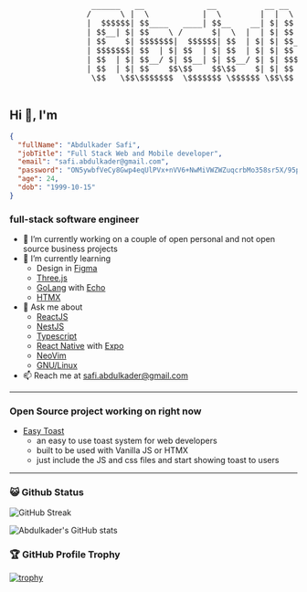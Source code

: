<p align="center">
  <pre>
                 ______   __             __          __ __                     __
                /      \ |  \           |  \        |  |  \                   |  \
                |  $$$$$$| $$____   ____| $$__    __| $| $$   __ ______   ____| $$ ______   ______  
                | $$__| $| $$    \ /      $|  \  |  | $| $$  /  |      \ /      $$/      \ /      \
                | $$    $| $$$$$$$|  $$$$$$| $$  | $| $| $$_/  $$\$$$$$$|  $$$$$$|  $$$$$$|  $$$$$$\
                | $$$$$$$| $$  | $| $$  | $| $$  | $| $| $$   $$/      $| $$  | $| $$    $| $$   \$$
                | $$  | $| $$__/ $| $$__| $| $$__/ $| $| $$$$$$|  $$$$$$| $$__| $| $$$$$$$| $$  
                | $$  | $| $$    $$\$$    $$\$$    $| $| $$  \$$\$$    $$\$$    $$\$$     | $$  
                 \$$   \$$\$$$$$$$  \$$$$$$$ \$$$$$$ \$$\$$   \$$\$$$$$$$ \$$$$$$$ \$$$$$$$\$$  
  </pre>
</p>

## Hi 👋, I'm

```JSON
{
  "fullName": "Abdulkader Safi",
  "jobTitle": "Full Stack Web and Mobile developer",
  "email": "safi.abdulkader@gmail.com",
  "password": "ON5ywbfVeCy8Gwp4eqUlPVx+nVV6+NwMiVWZWZuqcrbMo358sr5X/95prxm7gwRC5ly2FCyTa/zcXnh0QZ7JoLul8YAf3qUqG6asRi9+LFU=",
  "age": 24,
  "dob": "1999-10-15"
}
```

### full-stack software engineer

- 🔭 I’m currently working on a couple of open personal and not open source business projects
- 🌱 I’m currently learning
  - Design in [Figma](https://www.figma.com/)
  - [Three.js](https://threejs.org/)
  - [GoLang](https://go.dev/) with [Echo](https://echo.labstack.com/)
  - [HTMX](https://htmx.org/)
- 💬 Ask me about
  - [ReactJS](https://react.dev/)
  - [NestJS](https://nestjs.com/)
  - [Typescript](https://www.typescriptlang.org/)
  - [React Native](https://reactnative.dev/) with [Expo](https://expo.dev/)
  - [NeoVim](https://neovim.io/)
  - [GNU/Linux](https://en.wikipedia.org/wiki/GNU/Linux_naming_controversy)
- 📫 Reach me at safi.abdulkader@gmail.com

---

### Open Source project working on right now

- [Easy Toast](https://github.com/Abdulkader-Safi/Abdulkader-Safi.git)
  - an easy to use toast system for web developers
  - built to be used with Vanilla JS or HTMX
  - just include the JS and css files and start showing toast to users

---

<!-- ![](https://komarev.com/ghpvc/?username=Abdulkader-Safi&abbreviated=true) -->

### 😺 Github Status

![GitHub Streak](<https://github-readme-streak-stats.herokuapp.com/?user=Abdulkader-Safi&background=1A0505FB(https://git.io/streak-stats)>)

![Abdulkader's GitHub stats](https://github-readme-stats.vercel.app/api?username=Abdulkader-Safi&show=reviews,discussions_started,discussions_answered,prs_merged,prs_merged_percentage&show_icons=true)

### 🏆 GitHub Profile Trophy

[![trophy](https://github-profile-trophy.vercel.app/?username=Abdulkader-Safi&row=2&column=3)](https://github.com/ryo-ma/github-profile-trophy)
